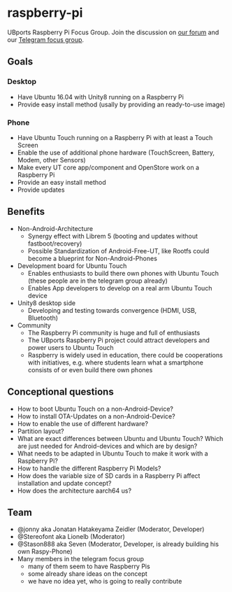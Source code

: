 # raspberry-pi
UBports Raspberry Pi Focus Group. Join the discussion on [our forum](https://forums.ubports.com/category/43/ut-for-raspberry-pi) and our [Telegram focus group](https://t.me/UBports_pi).

## Goals
### Desktop
* Have Ubuntu 16.04 with Unity8 running on a Raspberry Pi
* Provide easy install method (usally by providing an ready-to-use image)
### Phone
* Have Ubuntu Touch running on a Raspberry Pi with at least a Touch Screen
* Enable the use of additional phone hardware (TouchScreen, Battery, Modem, other
Sensors)
* Make every UT core app/component and OpenStore work on a Raspberry Pi
* Provide an easy install method
* Provide updates
## Benefits
* Non-Android-Architecture
  * Synergy effect with Librem 5 (booting and updates without fastboot/recovery)
  * Possible Standardization of Android-Free-UT, like Rootfs could become a blueprint for
Non-Android-Phones
* Development board for Ubuntu Touch
  * Enables enthusiasts to build there own phones with Ubuntu Touch (these people are in
the telegram group already)
  * Enables App developers to develop on a real arm Ubuntu Touch device
* Unity8 desktop side
  * Developing and testing towards convergence (HDMI, USB, Bluetooth)
* Community
  * The Raspberry Pi community is huge and full of enthusiasts
  * The UBports Raspberry Pi project could attract developers and power users to Ubuntu
Touch
  * Raspberry is widely used in education, there could be cooperations with initiatives, e.g.
where students learn what a smartphone consists of or even build there own phones
## Conceptional questions
* How to boot Ubuntu Touch on a non-Android-Device?
* How to install OTA-Updates on a non-Android-Device?
* How to enable the use of different hardware?
* Partition layout?
* What are exact differences between Ubuntu and Ubuntu Touch? Which are just needed for
Android-devices and which are by design?
* What needs to be adapted in Ubuntu Touch to make it work with a Raspberry Pi?
* How to handle the different Raspberry Pi Models?
* How does the variable size of SD cards in a Raspberry Pi affect installation and update
concept?
* How does the architecture aarch64 us? 
## Team
* @jonny aka Jonatan Hatakeyama Zeidler (Moderator, Developer)
* @Stereofont aka Lionelb (Moderator)
* @Stason888 aka Seven (Moderator, Developer, is already building his own Raspy-Phone)
* Many members in the telegram focus group
  * many of them seem to have Raspberry Pis
  * some already share ideas on the concept
  * we have no idea yet, who is going to really contribute

